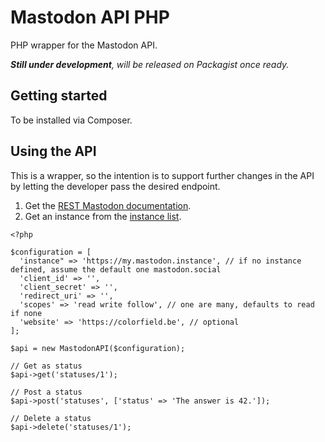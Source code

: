 # Mastodon API PHP

PHP wrapper for the Mastodon API.

_**Still under development**, will be released on Packagist once ready._

## Getting started

To be installed via Composer.

## Using the API

This is a wrapper, so the intention is to support further changes in the API by 
letting the developer pass the desired endpoint.

1. Get the [REST Mastodon documentation](https://github.com/tootsuite/documentation/blob/master/Using-the-API/API.md).
2. Get an instance from the [instance list](https://instances.mastodon.xyz/list).

``` 
<?php

$configuration = [
  'instance" => 'https://my.mastodon.instance', // if no instance defined, assume the default one mastodon.social
  'client_id' => '',
  'client_secret' => '',
  'redirect_uri' => '',
  'scopes' => 'read write follow', // one are many, defaults to read if none
  'website' => 'https://colorfield.be', // optional
]; 

$api = new MastodonAPI($configuration); 

// Get as status
$api->get('statuses/1');

// Post a status
$api->post('statuses', ['status' => 'The answer is 42.']);

// Delete a status
$api->delete('statuses/1');
```
